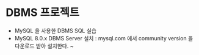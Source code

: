 # DBMS 프로젝트
* MySQL 을 사용한 DBMS SQL 실습
* MySQL 8.0.x DBMS Server 설치 : mysql.com 에서 community version 을 다운로드 받아 설치한다.
~
